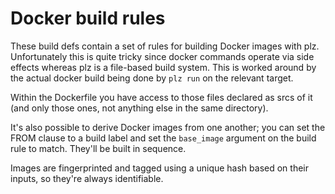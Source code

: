 Docker build rules
==================

These build defs contain a set of rules for building Docker images
with plz. Unfortunately this is quite tricky since docker commands
operate via side effects whereas plz is a file-based build system.
This is worked around by the actual docker build being done by `plz run`
on the relevant target.

Within the Dockerfile you have access to those files declared as
srcs of it (and only those ones, not anything else in the
same directory).

It's also possible to derive Docker images from one another; you can
set the FROM clause to a build label and set the `base_image` argument
on the build rule to match. They'll be built in sequence.

Images are fingerprinted and tagged using a unique hash based on their
inputs, so they're always identifiable.
